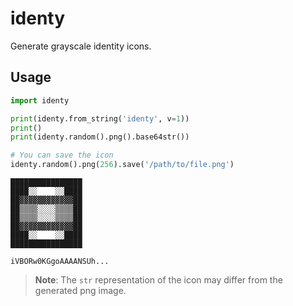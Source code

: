 # identy

Generate grayscale identity icons.

## Usage

```python
import identy

print(identy.from_string('identy', v=1))
print()
print(identy.random().png().base64str())

# You can save the icon
identy.random().png(256).save('/path/to/file.png')
```

    ████████████████
    ████░░    ░░████
    ██▓▓▓▓▓▓▓▓▓▓▓▓██
    ██▒▒▒▒░░░░▒▒▒▒██
    ██▒▒▒▒░░░░▒▒▒▒██
    ██▓▓▓▓▓▓▓▓▓▓▓▓██
    ████░░    ░░████
    ████████████████

    iVBORw0KGgoAAAANSUh...

> __Note__: The `str` representation of the icon may differ from the generated png image.
